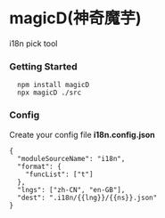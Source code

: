 # magicD(神奇魔芋)
i18n pick tool

### Getting Started

```
  npm install magicD
  npx magicD ./src
```

### Config
Create your config file **i18n.config.json**
```
{
  "moduleSourceName": "i18n",
  "format": {
    "funcList": ["t"]
  },
  "lngs": ["zh-CN", "en-GB"],
  "dest": ".i18n/{{lng}}/{{ns}}.json"
}
```
